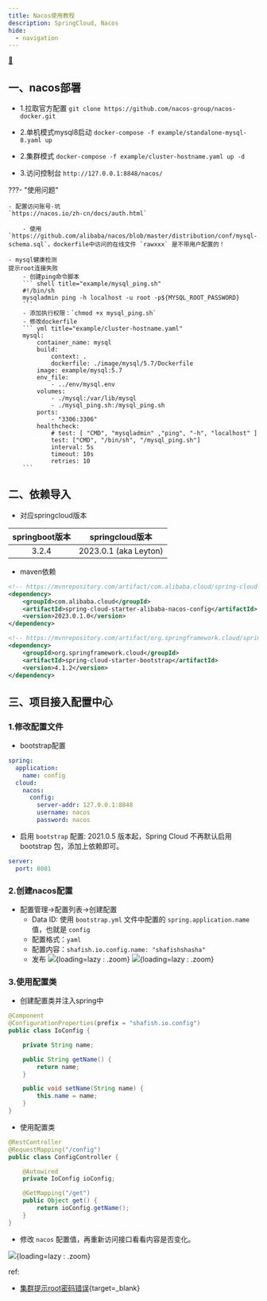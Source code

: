 ```yaml
---
title: Nacos使用教程
description: SpringCloud, Nacos
hide:
  - navigation
---
```


[ :fishing_pole_and_fish: ](/)

## 一、nacos部署
- 1.拉取官方配置
`git clone https://github.com/nacos-group/nacos-docker.git`

- 2.单机模式mysql8启动
`docker-compose -f example/standalone-mysql-8.yaml up`

- 2.集群模式
`docker-compose -f example/cluster-hostname.yaml up -d`

- 3.访问控制台
`http://127.0.0.1:8848/nacos/`

???- "使用问题"

    - 配置访问账号-坑
    `https://nacos.io/zh-cn/docs/auth.html`

        - 使用 `https://github.com/alibaba/nacos/blob/master/distribution/conf/mysql-schema.sql`，dockerfile中访问的在线文件 `rawxxx` 是不带用户配置的！

    - mysql健康检测
    提示root连接失败
        - 创建ping命令脚本
        ``` shell title="example/mysql_ping.sh"
        #!/bin/sh
        mysqladmin ping -h localhost -u root -p${MYSQL_ROOT_PASSWORD}
        ```
        - 添加执行权限：`chmod +x mysql_ping.sh`
        - 修改dockerfile
        ``` yml title="example/cluster-hostname.yaml"
        mysql:
            container_name: mysql
            build:
                context: .
                dockerfile: ./image/mysql/5.7/Dockerfile
            image: example/mysql:5.7
            env_file:
                - ../env/mysql.env
            volumes:
                - ./mysql:/var/lib/mysql
                - ./mysql_ping.sh:/mysql_ping.sh
            ports:
                - "3306:3306"
            healthcheck:
                # test: [ "CMD", "mysqladmin" ,"ping", "-h", "localhost" ]
                test: ["CMD", "/bin/sh", "/mysql_ping.sh"]
                interval: 5s
                timeout: 10s
                retries: 10
        ```

## 二、依赖导入

- 对应springcloud版本

| springboot版本      | springcloud版本 |
| :---:        |    :----:   |
| 3.2.4      | 2023.0.1 (aka Leyton)       |

- maven依赖

``` xml title="pom.xml"
<!-- https://mvnrepository.com/artifact/com.alibaba.cloud/spring-cloud-starter-alibaba-nacos-config -->
<dependency>
    <groupId>com.alibaba.cloud</groupId>
    <artifactId>spring-cloud-starter-alibaba-nacos-config</artifactId>
    <version>2023.0.1.0</version>
</dependency>

<!-- https://mvnrepository.com/artifact/org.springframework.cloud/spring-cloud-starter-bootstrap -->
<dependency>
    <groupId>org.springframework.cloud</groupId>
    <artifactId>spring-cloud-starter-bootstrap</artifactId>
    <version>4.1.2</version>
</dependency>
```

## 三、项目接入配置中心

### 1.修改配置文件

- bootstrap配置
``` yml title="bootstrap.yml"
spring:
  application:
    name: config
  cloud:
    nacos:
      config:
        server-addr: 127.0.0.1:8848
        username: nacos
        password: nacos
```

- 启用 `bootstrap` 配置: 2021.0.5 版本起，Spring Cloud 不再默认启用 bootstrap 包，添加上依赖即可。
``` yml title="application.yml"
server:
  port: 8081
```

### 2.创建nacos配置

- 配置管理->配置列表->创建配置 
    - Data ID: 使用 `bootstrap.yml` 文件中配置的 `spring.application.name` 值，也就是 `config`
    - 配置格式：`yaml`
    - 配置内容：`shafish.io.config.name: "shafishshasha"`
    - 发布
![](https://file.cdn.shafish.cn/blog/blog/springcloud/nacos/%E5%9B%BE%E7%89%87.png){loading=lazy : .zoom}
![](https://file.cdn.shafish.cn/blog/blog/springcloud/nacos/1716478910905870.png){loading=lazy : .zoom}

### 3.使用配置类

- 创建配置类并注入spring中

``` java title="IoConfig.java"
@Component
@ConfigurationProperties(prefix = "shafish.io.config")
public class IoConfig {

    private String name;

    public String getName() {
        return name;
    }

    public void setName(String name) {
        this.name = name;
    }
}
```

- 使用配置类

``` java title="ConfigController.java"
@RestController
@RequestMapping("/config")
public class ConfigController {

    @Autowired
    private IoConfig ioConfig;

    @GetMapping("/get")
    public Object get() {
        return ioConfig.getName();
    }
}
```

- 修改 `nacos` 配置值，再重新访问接口看看内容是否变化。

![](https://file.cdn.shafish.cn/blog/blog/springcloud/nacos/1716479004526445.png){loading=lazy : .zoom}

ref:
- [集群提示root密码错误](https://github.com/nacos-group/nacos-docker/issues/318){target=_blank}